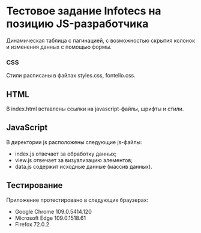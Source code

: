 # Тестовое задание Infotecs на позицию JS-разработчика
Динамическая таблица с пагинацией, с возможностью скрытия колонок и изменения данных с помощью формы.

### CSS
Стили расписаны в файлах styles.css, fontello.css.

## HTML
В index.html вставлены ссылки на javascript-файлы, шрифты и стили.

## JavaScript
В директории js расположены следующие js-файлы:
   - index.js отвечает за обработку данных;
   - view.js отвечает за визуализацию элементов;
   - data.js содержит исходные данные (массив данных).

## Тестирование
Приложение протестировано в следующих браузерах:
   - Google Chrome 109.0.5414.120
   - Microsoft Edge 109.0.1518.61
   - Firefox 72.0.2

